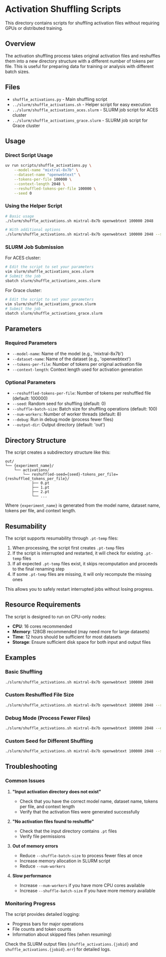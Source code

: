 # Activation Shuffling Scripts

This directory contains scripts for shuffling activation files without requiring GPUs or distributed training.

## Overview

The activation shuffling process takes original activation files and reshuffles them into a new directory structure with a different number of tokens per file. This is useful for preparing data for training or analysis with different batch sizes.

## Files

- `shuffle_activations.py` - Main shuffling script
- `../slurm/shuffle_activations.sh` - Helper script for easy execution
- `../slurm/shuffle_activations_aces.slurm` - SLURM job script for ACES cluster
- `../slurm/shuffle_activations_grace.slurm` - SLURM job script for Grace cluster

## Usage

### Direct Script Usage

```bash
uv run scripts/shuffle_activations.py \
    --model-name "mixtral-8x7b" \
    --dataset-name "openwebtext" \
    --tokens-per-file 100000 \
    --context-length 2048 \
    --reshuffled-tokens-per-file 100000 \
    --seed 0
```

### Using the Helper Script

```bash
# Basic usage
./slurm/shuffle_activations.sh mixtral-8x7b openwebtext 100000 2048

# With additional options
./slurm/shuffle_activations.sh mixtral-8x7b openwebtext 100000 2048 --seed 42 --debug
```

### SLURM Job Submission

For ACES cluster:
```bash
# Edit the script to set your parameters
vim slurm/shuffle_activations_aces.slurm
# Submit the job
sbatch slurm/shuffle_activations_aces.slurm
```

For Grace cluster:
```bash
# Edit the script to set your parameters
vim slurm/shuffle_activations_grace.slurm
# Submit the job
sbatch slurm/shuffle_activations_grace.slurm
```

## Parameters

### Required Parameters

- `--model-name`: Name of the model (e.g., 'mixtral-8x7b')
- `--dataset-name`: Name of the dataset (e.g., 'openwebtext')
- `--tokens-per-file`: Number of tokens per original activation file
- `--context-length`: Context length used for activation generation

### Optional Parameters

- `--reshuffled-tokens-per-file`: Number of tokens per reshuffled file (default: 100000)
- `--seed`: Random seed for shuffling (default: 0)
- `--shuffle-batch-size`: Batch size for shuffling operations (default: 100)
- `--num-workers`: Number of worker threads (default: 8)
- `--debug`: Run in debug mode (process fewer files)
- `--output-dir`: Output directory (default: 'out')

## Directory Structure

The script creates a subdirectory structure like this:

```
out/
└── {experiment_name}/
    └── activations/
        └── reshuffled-seed={seed}-tokens_per_file={reshuffled_tokens_per_file}/
            ├── 0.pt
            ├── 1.pt
            ├── 2.pt
            └── ...
```

Where `{experiment_name}` is generated from the model name, dataset name, tokens per file, and context length.

## Resumability

The script supports resumability through `.pt-temp` files:

1. When processing, the script first creates `.pt-temp` files
2. If the script is interrupted and restarted, it will check for existing `.pt-temp` files
3. If all expected `.pt-temp` files exist, it skips recomputation and proceeds to the final renaming step
4. If some `.pt-temp` files are missing, it will only recompute the missing ones

This allows you to safely restart interrupted jobs without losing progress.

## Resource Requirements

The script is designed to run on CPU-only nodes:

- **CPU**: 16 cores recommended
- **Memory**: 128GB recommended (may need more for large datasets)
- **Time**: 12 hours should be sufficient for most datasets
- **Storage**: Ensure sufficient disk space for both input and output files

## Examples

### Basic Shuffling
```bash
./slurm/shuffle_activations.sh mixtral-8x7b openwebtext 100000 2048
```

### Custom Reshuffled File Size
```bash
./slurm/shuffle_activations.sh mixtral-8x7b openwebtext 100000 2048 --reshuffled-tokens-per-file 50000
```

### Debug Mode (Process Fewer Files)
```bash
./slurm/shuffle_activations.sh mixtral-8x7b openwebtext 100000 2048 --debug
```

### Custom Seed for Different Shuffling
```bash
./slurm/shuffle_activations.sh mixtral-8x7b openwebtext 100000 2048 --seed 42
```

## Troubleshooting

### Common Issues

1. **"Input activation directory does not exist"**
   - Check that you have the correct model name, dataset name, tokens per file, and context length
   - Verify that the activation files were generated successfully

2. **"No activation files found to reshuffle"**
   - Check that the input directory contains `.pt` files
   - Verify file permissions

3. **Out of memory errors**
   - Reduce `--shuffle-batch-size` to process fewer files at once
   - Increase memory allocation in SLURM script
   - Reduce `--num-workers`

4. **Slow performance**
   - Increase `--num-workers` if you have more CPU cores available
   - Increase `--shuffle-batch-size` if you have more memory available

### Monitoring Progress

The script provides detailed logging:
- Progress bars for major operations
- File counts and token counts
- Information about skipped files (when resuming)

Check the SLURM output files (`shuffle_activations.{jobid}` and `shuffle_activations.{jobid}.err`) for detailed logs.
